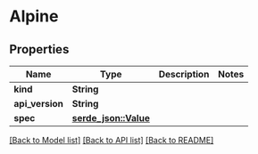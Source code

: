 # Alpine

## Properties

Name | Type | Description | Notes
------------ | ------------- | ------------- | -------------
**kind** | **String** |  | 
**api_version** | **String** |  | 
**spec** | [**serde_json::Value**](serde_json::Value.md) |  | 

[[Back to Model list]](../README.md#documentation-for-models) [[Back to API list]](../README.md#documentation-for-api-endpoints) [[Back to README]](../README.md)


